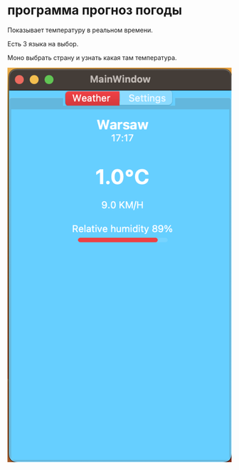 # программа прогноз погоды

Показывает температуру в реальном времени.

Есть 3 языка на выбор.

Моно выбрать страну и узнать какая там температура.

![скриншот программы](/screenshot.png)
